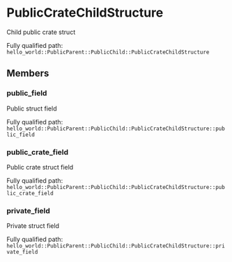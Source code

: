 # PublicCrateChildStructure

Child public crate struct


Fully qualified path: `hello_world::PublicParent::PublicChild::PublicCrateChildStructure`

## Members

### public_field

Public struct field

Fully qualified path: `hello_world::PublicParent::PublicChild::PublicCrateChildStructure::public_field`


### public_crate_field

Public crate struct field

Fully qualified path: `hello_world::PublicParent::PublicChild::PublicCrateChildStructure::public_crate_field`


### private_field

Private struct field

Fully qualified path: `hello_world::PublicParent::PublicChild::PublicCrateChildStructure::private_field`


